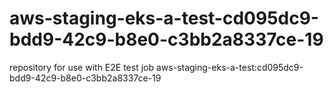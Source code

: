 # aws-staging-eks-a-test-cd095dc9-bdd9-42c9-b8e0-c3bb2a8337ce-19
repository for use with E2E test job aws-staging-eks-a-test:cd095dc9-bdd9-42c9-b8e0-c3bb2a8337ce-19
